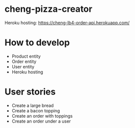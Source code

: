 # cheng-pizza-creator

Heroku hosting: https://cheng-lb4-order-api.herokuapp.com/


# How to develop

* Product entity
* Order entity
* User entity
* Heroku hosting

# User stories

* Create a large bread
* Create a bacon topping
* Create an order with toppings
* Create an order under a user
